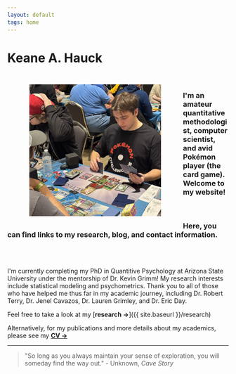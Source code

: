 ```yaml
---
layout: default
tags: home
---
```


# Keane A. Hauck

<img src="/images/pokemon.jpg" alt="Me" title="Gaming" width="300" height="300" ALIGN="left" HSPACE="50" VSPACE="25"/> 

<br>

### I'm an amateur quantitative methodologist, computer scientist, and avid Pokémon player (the card game). Welcome to my website! 

<br>

### Here, you can find links to my research, blog, and contact information.

<br>
<br>

I'm currently completing my PhD in Quantitive Psychology at Arizona State University under the mentorship of Dr. Kevin Grimm! My research interests include statistical modeling and psychometrics. Thank you to all of those who have helped me thus far in my academic journey, including Dr. Robert Terry, Dr. Jenel Cavazos, Dr. Lauren Grimley, and Dr. Eric Day.

Feel free to take a look at my [**research →**]({{ site.baseurl }}/research)

Alternatively, for my publications and more details about my academics, please see my  <a href="/images/CV.pdf" target="_blank">**CV →**</a>


_____________________________________________________________________
> "So long as you always maintain your sense of exploration, you will someday find the way out." - Unknown, *Cave Story*